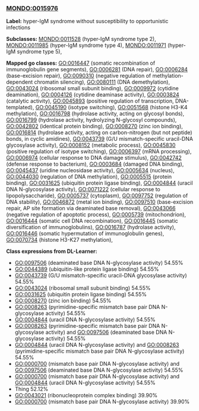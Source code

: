 
### [MONDO:0015976](http://purl.obolibrary.org/obo/MONDO_0015976)
**Label:** hyper-IgM syndrome without susceptibility to opportunistic infections

**Subclasses:** [MONDO:0011528](http://purl.obolibrary.org/obo/MONDO_0011528) (hyper-IgM syndrome type 2), [MONDO:0011985](http://purl.obolibrary.org/obo/MONDO_0011985) (hyper-IgM syndrome type 4), [MONDO:0011971](http://purl.obolibrary.org/obo/MONDO_0011971) (hyper-IgM syndrome type 5), 

**Mapped go classes:** [GO:0016447](http://purl.obolibrary.org/obo/GO_0016447) (somatic recombination of immunoglobulin gene segments), [GO:0006281](http://purl.obolibrary.org/obo/GO_0006281) (DNA repair), [GO:0006284](http://purl.obolibrary.org/obo/GO_0006284) (base-excision repair), [GO:0090310](http://purl.obolibrary.org/obo/GO_0090310) (negative regulation of methylation-dependent chromatin silencing), [GO:0080111](http://purl.obolibrary.org/obo/GO_0080111) (DNA demethylation), [GO:0043024](http://purl.obolibrary.org/obo/GO_0043024) (ribosomal small subunit binding), [GO:0009972](http://purl.obolibrary.org/obo/GO_0009972) (cytidine deamination), [GO:0004126](http://purl.obolibrary.org/obo/GO_0004126) (cytidine deaminase activity), [GO:0003824](http://purl.obolibrary.org/obo/GO_0003824) (catalytic activity), [GO:0045893](http://purl.obolibrary.org/obo/GO_0045893) (positive regulation of transcription, DNA-templated), [GO:0045190](http://purl.obolibrary.org/obo/GO_0045190) (isotype switching), [GO:0051568](http://purl.obolibrary.org/obo/GO_0051568) (histone H3-K4 methylation), [GO:0016798](http://purl.obolibrary.org/obo/GO_0016798) (hydrolase activity, acting on glycosyl bonds), [GO:0016799](http://purl.obolibrary.org/obo/GO_0016799) (hydrolase activity, hydrolyzing N-glycosyl compounds), [GO:0042802](http://purl.obolibrary.org/obo/GO_0042802) (identical protein binding), [GO:0008270](http://purl.obolibrary.org/obo/GO_0008270) (zinc ion binding), [GO:0016814](http://purl.obolibrary.org/obo/GO_0016814) (hydrolase activity, acting on carbon-nitrogen (but not peptide) bonds, in cyclic amidines), [GO:0043739](http://purl.obolibrary.org/obo/GO_0043739) (G/U mismatch-specific uracil-DNA glycosylase activity), [GO:0008152](http://purl.obolibrary.org/obo/GO_0008152) (metabolic process), [GO:0045830](http://purl.obolibrary.org/obo/GO_0045830) (positive regulation of isotype switching), [GO:0006397](http://purl.obolibrary.org/obo/GO_0006397) (mRNA processing), [GO:0006974](http://purl.obolibrary.org/obo/GO_0006974) (cellular response to DNA damage stimulus), [GO:0042742](http://purl.obolibrary.org/obo/GO_0042742) (defense response to bacterium), [GO:0003684](http://purl.obolibrary.org/obo/GO_0003684) (damaged DNA binding), [GO:0045437](http://purl.obolibrary.org/obo/GO_0045437) (uridine nucleosidase activity), [GO:0005634](http://purl.obolibrary.org/obo/GO_0005634) (nucleus), [GO:0044030](http://purl.obolibrary.org/obo/GO_0044030) (regulation of DNA methylation), [GO:0005515](http://purl.obolibrary.org/obo/GO_0005515) (protein binding), [GO:0031625](http://purl.obolibrary.org/obo/GO_0031625) (ubiquitin protein ligase binding), [GO:0004844](http://purl.obolibrary.org/obo/GO_0004844) (uracil DNA N-glycosylase activity), [GO:0071222](http://purl.obolibrary.org/obo/GO_0071222) (cellular response to lipopolysaccharide), [GO:0005737](http://purl.obolibrary.org/obo/GO_0005737) (cytoplasm), [GO:0097752](http://purl.obolibrary.org/obo/GO_0097752) (regulation of DNA stability), [GO:0046872](http://purl.obolibrary.org/obo/GO_0046872) (metal ion binding), [GO:0097510](http://purl.obolibrary.org/obo/GO_0097510) (base-excision repair, AP site formation via deaminated base removal), [GO:0043066](http://purl.obolibrary.org/obo/GO_0043066) (negative regulation of apoptotic process), [GO:0005739](http://purl.obolibrary.org/obo/GO_0005739) (mitochondrion), [GO:0016444](http://purl.obolibrary.org/obo/GO_0016444) (somatic cell DNA recombination), [GO:0016445](http://purl.obolibrary.org/obo/GO_0016445) (somatic diversification of immunoglobulins), [GO:0016787](http://purl.obolibrary.org/obo/GO_0016787) (hydrolase activity), [GO:0016446](http://purl.obolibrary.org/obo/GO_0016446) (somatic hypermutation of immunoglobulin genes), [GO:0070734](http://purl.obolibrary.org/obo/GO_0070734) (histone H3-K27 methylation), 

**Class expressions from DL-Learner:**

- [GO:0097506](http://purl.obolibrary.org/obo/GO_0097506) (deaminated base DNA N-glycosylase activity) 54.55%
- [GO:0044389](http://purl.obolibrary.org/obo/GO_0044389) (ubiquitin-like protein ligase binding) 54.55%
- [GO:0043739](http://purl.obolibrary.org/obo/GO_0043739) (G/U mismatch-specific uracil-DNA glycosylase activity) 54.55%
- [GO:0043024](http://purl.obolibrary.org/obo/GO_0043024) (ribosomal small subunit binding) 54.55%
- [GO:0031625](http://purl.obolibrary.org/obo/GO_0031625) (ubiquitin protein ligase binding) 54.55%
- [GO:0008270](http://purl.obolibrary.org/obo/GO_0008270) (zinc ion binding) 54.55%
- [GO:0008263](http://purl.obolibrary.org/obo/GO_0008263) (pyrimidine-specific mismatch base pair DNA N-glycosylase activity) 54.55%
- [GO:0004844](http://purl.obolibrary.org/obo/GO_0004844) (uracil DNA N-glycosylase activity) 54.55%
- [GO:0008263](http://purl.obolibrary.org/obo/GO_0008263) (pyrimidine-specific mismatch base pair DNA N-glycosylase activity) and [GO:0097506](http://purl.obolibrary.org/obo/GO_0097506) (deaminated base DNA N-glycosylase activity) 54.55%
- [GO:0004844](http://purl.obolibrary.org/obo/GO_0004844) (uracil DNA N-glycosylase activity) and [GO:0008263](http://purl.obolibrary.org/obo/GO_0008263) (pyrimidine-specific mismatch base pair DNA N-glycosylase activity) 54.55%
- [GO:0000700](http://purl.obolibrary.org/obo/GO_0000700) (mismatch base pair DNA N-glycosylase activity) and [GO:0097506](http://purl.obolibrary.org/obo/GO_0097506) (deaminated base DNA N-glycosylase activity) 54.55%
- [GO:0000700](http://purl.obolibrary.org/obo/GO_0000700) (mismatch base pair DNA N-glycosylase activity) and [GO:0004844](http://purl.obolibrary.org/obo/GO_0004844) (uracil DNA N-glycosylase activity) 54.55%
- Thing 52.12%
- [GO:0043021](http://purl.obolibrary.org/obo/GO_0043021) (ribonucleoprotein complex binding) 39.90%
- [GO:0000700](http://purl.obolibrary.org/obo/GO_0000700) (mismatch base pair DNA N-glycosylase activity) 39.90%


